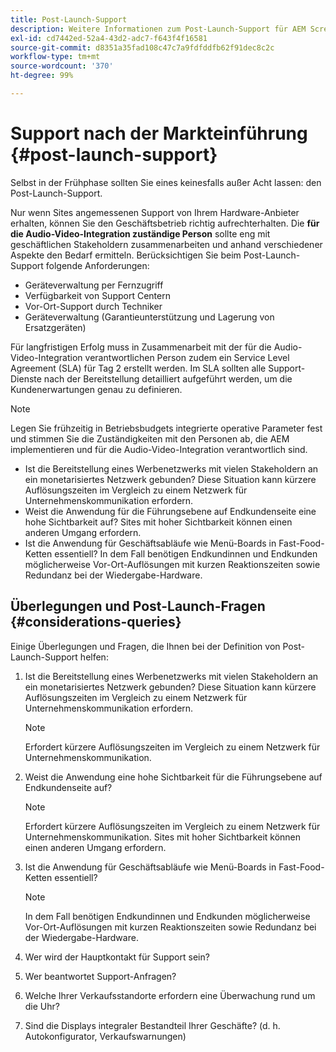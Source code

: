 ```yaml
---
title: Post-Launch-Support
description: Weitere Informationen zum Post-Launch-Support für AEM Screens finden Sie im Best-Practices-Handbuch.
exl-id: cd7442ed-52a4-43d2-adc7-f643f4f16581
source-git-commit: d8351a35fad108c47c7a9fdfddfb62f91dec8c2c
workflow-type: tm+mt
source-wordcount: '370'
ht-degree: 99%

---
```


# Support nach der Markteinführung {#post-launch-support}

Selbst in der Frühphase sollten Sie eines keinesfalls außer Acht lassen: den Post-Launch-Support.

Nur wenn Sites angemessenen Support von Ihrem Hardware-Anbieter erhalten, können Sie den Geschäftsbetrieb richtig aufrechterhalten. Die **für die Audio-Video-Integration zuständige Person** sollte eng mit geschäftlichen Stakeholdern zusammenarbeiten und anhand verschiedener Aspekte den Bedarf ermitteln.
Berücksichtigen Sie beim Post-Launch-Support folgende Anforderungen:

* Geräteverwaltung per Fernzugriff
* Verfügbarkeit von Support Centern
* Vor-Ort-Support durch Techniker
* Geräteverwaltung (Garantieunterstützung und Lagerung von Ersatzgeräten)

Für langfristigen Erfolg muss in Zusammenarbeit mit der für die Audio-Video-Integration verantwortlichen Person zudem ein Service Level Agreement (SLA) für Tag 2 erstellt werden. Im SLA sollten alle Support-Dienste nach der Bereitstellung detailliert aufgeführt werden, um die Kundenerwartungen genau zu definieren.

>[!NOTE]
>
>Legen Sie frühzeitig in Betriebsbudgets integrierte operative Parameter fest und stimmen Sie die Zuständigkeiten mit den Personen ab, die AEM implementieren und für die Audio-Video-Integration verantwortlich sind.
>
>* Ist die Bereitstellung eines Werbenetzwerks mit vielen Stakeholdern an ein monetarisiertes Netzwerk gebunden? Diese Situation kann kürzere Auflösungszeiten im Vergleich zu einem Netzwerk für Unternehmenskommunikation erfordern.
>* Weist die Anwendung für die Führungsebene auf Endkundenseite eine hohe Sichtbarkeit auf? Sites mit hoher Sichtbarkeit können einen anderen Umgang erfordern.
>* Ist die Anwendung für Geschäftsabläufe wie Menü-Boards in Fast-Food-Ketten essentiell? In dem Fall benötigen Endkundinnen und Endkunden möglicherweise Vor-Ort-Auflösungen mit kurzen Reaktionszeiten sowie Redundanz bei der Wiedergabe-Hardware.

## Überlegungen und Post-Launch-Fragen {#considerations-queries}

Einige Überlegungen und Fragen, die Ihnen bei der Definition von Post-Launch-Support helfen:

1. Ist die Bereitstellung eines Werbenetzwerks mit vielen Stakeholdern an ein monetarisiertes Netzwerk gebunden? Diese Situation kann kürzere Auflösungszeiten im Vergleich zu einem Netzwerk für Unternehmenskommunikation erfordern.
 
   >[!NOTE]
   >
   >Erfordert kürzere Auflösungszeiten im Vergleich zu einem Netzwerk für Unternehmenskommunikation. 

1. Weist die Anwendung eine hohe Sichtbarkeit für die Führungsebene auf Endkundenseite auf?

   >[!NOTE]
   >
   >Erfordert kürzere Auflösungszeiten im Vergleich zu einem Netzwerk für Unternehmenskommunikation. Sites mit hoher Sichtbarkeit können einen anderen Umgang erfordern.

1. Ist die Anwendung für Geschäftsabläufe wie Menü-Boards in Fast-Food-Ketten essentiell?

   >[!NOTE]
   >
   >In dem Fall benötigen Endkundinnen und Endkunden möglicherweise Vor-Ort-Auflösungen mit kurzen Reaktionszeiten sowie Redundanz bei der Wiedergabe-Hardware.

1. Wer wird der Hauptkontakt für Support sein?

1. Wer beantwortet Support-Anfragen?

1. Welche Ihrer Verkaufsstandorte erfordern eine Überwachung rund um die Uhr?

1. Sind die Displays integraler Bestandteil Ihrer Geschäfte? (d. h. Autokonfigurator, Verkaufswarnungen)
